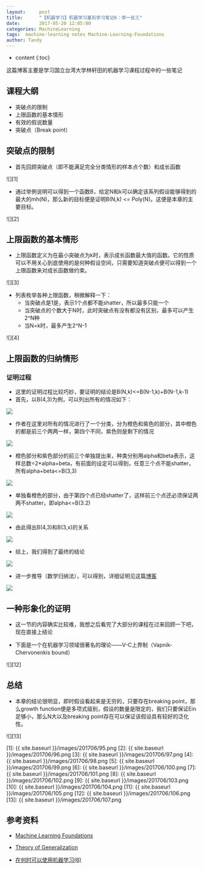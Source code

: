 ```yaml
---
layout:     post
title:      "【机器学习】机器学习基石学习笔记6：举一反三"
date:       2017-05-20 12:05:00
categories: MachineLearning
tags:  machine-learning notes Machine-Learning-Foundations
author: Tandy
---
```


* content
{:toc}

这篇博客主要是学习国立台湾大学林轩田的机器学习课程过程中的一些笔记






## 课程大纲

- 突破点的限制
- 上限函数的基本情形
- 有效的假说数量
- 突破点（Break point）

## 突破点的限制

- 首先回顾突破点（即不能满足完全分类情形的样本点个数）和成长函数

![][1]

- 通过举例说明可以得到一个函数B，给定N和k可以确定该系列假设能够得到的最大的mh(N)，那么新的目标便是证明B(N,k) <= Poly(N)。这便是本章的主要目标。

![][2]

## 上限函数的基本情形

- 上限函数定义为在最小突破点为k时，表示成长函数最大值的函数。它的性质可以不用关心到底使用的是何种假设空间，只需要知道突破点便可以得到一个上限函数来对成长函数做约束。

![][3]

- 列表枚举各种上限函数，稍微解释一下：
	- 当突破点是1是，表示1个点都不能shatter，所以最多只能一个
	- 当突破点的个数大于N时，此时突破点有没有都没有区别，最多可以产生2^N种
	- 当N=k时，最多产生2^N-1

![][4]

## 上限函数的归纳情形

### 证明过程

- 这里的证明过程比较巧妙，要证明的结论是B(N,k)<=B(N-1,k)+B(N-1,k-1)
- 首先，以B(4,3)为例，可以列出所有的情况如下：

![](5)

- 作者在这里对所有的情况进行了一个分类，分为橙色和紫色的部分，其中橙色的都是前三个两两一样，第四个不同，紫色则是剩下的情况

![](6)

- 橙色部分和紫色部分的前三个单独提出来，种类分别用alpha和beta表示，这样总数=2*alpha+beta，有前面的设定可以得到，任意三个点不能shatter，所有alpha+beta<=B(3,3)

![](7)

- 单独看橙色的部分，由于第四个点已经shatter了，这样前三个点还必须保证两两不shatter，即alpha<=B(3.2)

![](8)

- 由此得出B(4,3)和B(3,x)的关系

![](9)

- 综上，我们得到了最终的结论

![](10)

- 进一步推导（数学归纳法），可以得到，详细证明见这篇[博客](http://www.cnblogs.com/ymingjingr/p/4290983.html)

![](11)

## 一种形象化的证明

- 这一节的内容确实比较难，我想之后看完了大部分的课程在过来回顾一下吧，现在直接上结论

- 下面是一个在机器学习领域很著名的理论——V-C上界制（Vapnik-Chervonenkis bound）

![][12]


## 总结

- 本章的结论很明显，即时假设看起来是无穷的，只要存在breaking point，那么growth function便是多项式级别，假设的数量是限定的，我们只要保证Ein足够小，那么N大以及breaking point存在可以保证该假设具有较好的泛化性。

![][13]


[1]: {{ site.baseurl }}/images/201706/95.png
[2]: {{ site.baseurl }}/images/201706/96.png
[3]: {{ site.baseurl }}/images/201706/97.png
[4]: {{ site.baseurl }}/images/201706/98.png
[5]: {{ site.baseurl }}/images/201706/99.png
[6]: {{ site.baseurl }}/images/201706/100.png
[7]: {{ site.baseurl }}/images/201706/101.png
[8]: {{ site.baseurl }}/images/201706/102.png
[9]: {{ site.baseurl }}/images/201706/103.png
[10]: {{ site.baseurl }}/images/201706/104.png
[11]: {{ site.baseurl }}/images/201706/105.png
[12]: {{ site.baseurl }}/images/201706/106.png
[13]: {{ site.baseurl }}/images/201706/107.png

## 参考资料

- [Machine Learning Foundations](http://www.csie.ntu.edu.tw/~htlin/mooc/)

- [Theory of Generalization](http://www.cnblogs.com/HappyAngel/p/3622333.html)

- [在何时可以使用机器学习(6)](http://www.cnblogs.com/ymingjingr/p/4290983.html)


